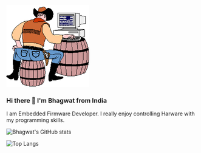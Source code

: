 ![](https://github.com/bhagwat-99/bhagwat-99/blob/main/giphy.gif)
### Hi there 👋 I'm Bhagwat from India

I am Embedded Firmware Developer. I really enjoy controlling Harware with my programming skills.

![Bhagwat's GitHub stats](https://github-readme-stats.vercel.app/api?username=bhagwat-99&show_icons=true&theme=tokyonight)

![Top Langs](https://github-readme-stats.vercel.app/api/top-langs/?username=bhagwat-99&theme=tokyonight&show_icons=true&locale=en)
